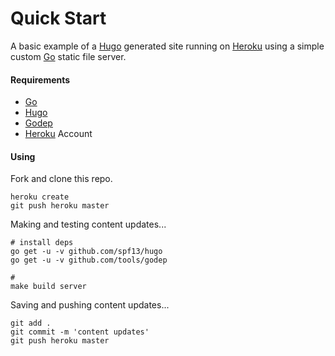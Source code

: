 # Quick Start

A basic example of a [Hugo] generated site running on [Heroku] using a simple custom [Go] static file server.

#### Requirements

- [Go]
- [Hugo]
- [Godep]
- [Heroku] Account

[Go]: https://golang.org/
[Hugo]: https://gohugo.io/
[Godep]: https://github.com/tools/godep
[Heroku]: https://www.heroku.com/

#### Using

Fork and clone this repo.

```
heroku create
git push heroku master
```

Making and testing content updates...

```
# install deps
go get -u -v github.com/spf13/hugo
go get -u -v github.com/tools/godep

#
make build server
```

Saving and pushing content updates...

```
git add .
git commit -m 'content updates'
git push heroku master
```

